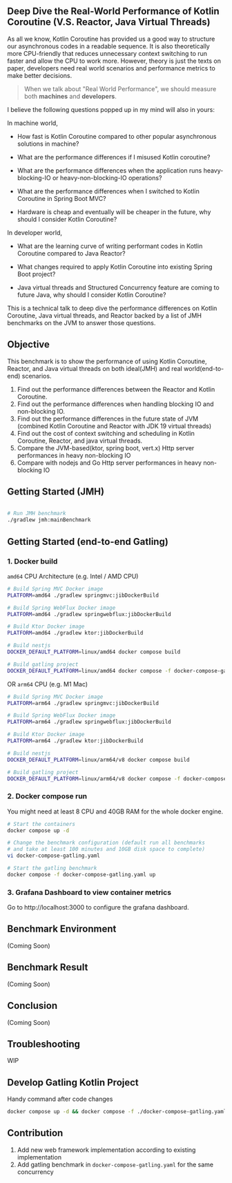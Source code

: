 ## Deep Dive the Real-World Performance of Kotlin Coroutine (V.S. Reactor, Java Virtual Threads)

As all we know, Kotlin Coroutine has provided us a good way to structure our asynchronous codes
in a readable sequence. It is also theoretically more CPU-friendly that reduces unnecessary context
switching to run faster and allow the CPU to work more. However, theory is just the texts on paper,
developers need real world scenarios and performance metrics to make better decisions.

> When we talk about "Real World Performance", we should measure both **machines** and **developers**.

I believe the following questions popped up in my mind will also in yours:

In machine world,

- How fast is Kotlin Coroutine compared to other popular asynchronous solutions in machine?

- What are the performance differences if I misused Kotlin coroutine?

- What are the performance differences when the application runs heavy-blocking-IO or
  heavy-non-blocking-IO operations?

- What are the performance differences when I switched to Kotlin Coroutine in Spring Boot MVC?

- Hardware is cheap and eventually will be cheaper in the future, why should I consider Kotlin Coroutine?

In developer world,

- What are the learning curve of writing performant codes in Kotlin Coroutine compared to Java Reactor?

- What changes required to apply Kotlin Coroutine into existing Spring Boot project?

- Java virtual threads and Structured Concurrency feature are coming to future Java, why should I consider Kotlin Coroutine?

This is a technical talk to deep dive the performance differences on Kotlin Coroutine,
Java virtual threads, and Reactor backed by a list of JMH benchmarks on the JVM to answer those questions.

## Objective

This benchmark is to show the performance of using Kotlin Coroutine, Reactor, and
Java virtual threads on both ideal(JMH) and real world(end-to-end) scenarios.

1. Find out the performance differences between the Reactor and Kotlin Coroutine.
2. Find out the performance differences when handling blocking IO and non-blocking IO.
3. Find out the performance differences in the future state of JVM (combined Kotlin Coroutine and Reactor with JDK 19 virtual threads)
4. Find out the cost of context switching and scheduling in Kotlin Coroutine, Reactor, and java virtual threads.
5. Compare the JVM-based(ktor, spring boot, vert.x) Http server performances in heavy non-blocking IO
6. Compare with nodejs and Go Http server performances in heavy non-blocking IO

## Getting Started (JMH)

```bash

# Run JMH benchmark
./gradlew jmh:mainBenchmark

```

## Getting Started (end-to-end Gatling)

### 1. Docker build 

`amd64` CPU Architecture (e.g. Intel / AMD CPU)
```bash
# Build Spring MVC Docker image
PLATFORM=amd64 ./gradlew springmvc:jibDockerBuild

# Build Spring WebFlux Docker image
PLATFORM=amd64 ./gradlew springwebflux:jibDockerBuild

# Build Ktor Docker image
PLATFORM=amd64 ./gradlew ktor:jibDockerBuild

# Build nestjs
DOCKER_DEFAULT_PLATFORM=linux/amd64 docker compose build

# Build gatling project
DOCKER_DEFAULT_PLATFORM=linux/amd64 docker compose -f docker-compose-gatling.yaml build

```

OR `arm64` CPU (e.g. M1 Mac)
```bash
# Build Spring MVC Docker image
PLATFORM=arm64 ./gradlew springmvc:jibDockerBuild

# Build Spring WebFlux Docker image
PLATFORM=arm64 ./gradlew springwebflux:jibDockerBuild

# Build Ktor Docker image
PLATFORM=arm64 ./gradlew ktor:jibDockerBuild

# Build nestjs
DOCKER_DEFAULT_PLATFORM=linux/arm64/v8 docker compose build

# Build gatling project
DOCKER_DEFAULT_PLATFORM=linux/arm64/v8 docker compose -f docker-compose-gatling.yaml build
```

### 2. Docker compose run
You might need at least 8 CPU and 40GB RAM for the whole docker engine.
```bash
# Start the containers
docker compose up -d

# Change the benchmark configuration (default run all benchmarks 
# and take at least 100 minutes and 10GB disk space to complete)
vi docker-compose-gatling.yaml

# Start the gatling benchmark
docker compose -f docker-compose-gatling.yaml up
```

### 3. Grafana Dashboard to view container metrics
Go to http://localhost:3000 to configure the grafana dashboard.

## Benchmark Environment
(Coming Soon)

## Benchmark Result
(Coming Soon)

## Conclusion
(Coming Soon)

## Troubleshooting
WIP

## Develop Gatling Kotlin Project
Handy command after code changes
```bash
docker compose up -d && docker compose -f ./docker-compose-gatling.yaml build &&  docker compose -f ./docker-compose-gatling.yaml up
```

## Contribution
1. Add new web framework implementation according to existing implementation
2. Add gatling benchmark in `docker-compose-gatling.yaml` for the same concurrency
